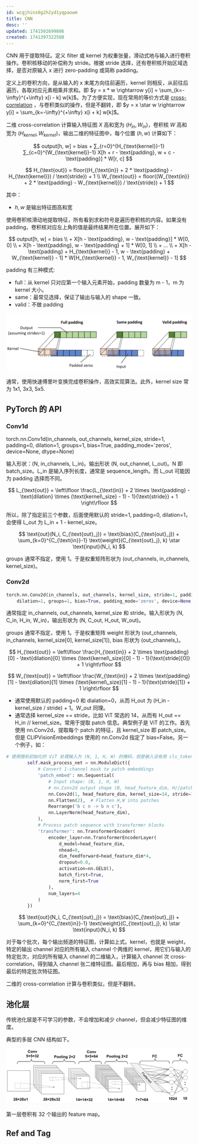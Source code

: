 ```yaml
---
id: wcgjhins6g2h2yd1yqpaowm
title: CNN
desc: ''
updated: 1741502699806
created: 1741397322508
---
```


CNN 用于提取特征。定义 filter 或 kernel 为权重张量，滑动式地与输入进行卷积操作。卷积核移动的补偿称为 stride。根据 stride 选择，还有卷积核开始区域选择，是否对原输入 x 进行 zero-padding 或简称 padding。

定义上的卷积方向，是从输入的 x 末尾方向往前遍历，kernel 则相反，从前往后遍历，各取对应元素相乘并求和。即 $y = x * w \rightarrow y[i] = \sum_{k=-\infty}^{+\infty} x[i - k] w[k]$。为了方便实现，现在常用的等价方式是 [cross-correlation](https://en.wikipedia.org/wiki/Cross-correlation) ，与卷积类似的操作，但是不翻转，即 $y = x \star w \rightarrow y[i] = \sum_{k=-\infty}^{+\infty} x[i + k] w[k]$。

二维 cross-correlation 计算输入特征图 $X$ 高和宽为 $(H_{in},W_{in})$，卷积核 $W$ 高和宽为 $(H_{kernel},W_{kernel})$，输出二维的特征图中，每个位置 $(h,w)$ 计算如下：

$$
output[h, w] = bias + ∑_{r=0}^{H_{\text{kernel}}-1} ∑_{c=0}^{W_{\text{kernel}}-1} X[h + r - \text{padding}, w + c - \text{padding}] * W[r, c]
$$

$$
H_{\text{out}} = floor((H_{\text{in}} + 2 * \text{padding} - H_{\text{kernel}}) / \text{stride}) + 1 \\
W_{\text{out}} = floor((W_{\text{in}} + 2 * \text{padding} - W_{\text{kernel}}) / \text{stride}) + 1
$$

其中：
- $h,w$ 是输出特征图高和宽

使用卷积核滑动地提取特征，所有看到求和符号是遍历卷积核的内容。如果没有 padding，卷积核对应左上角的值是最终结果所在位置。展开如下：

$$
output[h, w] = bias \\
              + X[h - \text{padding}, w - \text{padding}] * W[0, 0] \\
              + X[h - \text{padding}, w - \text{padding} + 1] * W[0, 1] \\
              + ... \\
              + X[h - \text{padding} + H_{\text{kernel}} - 1, w - \text{padding} + W_{\text{kernel}} - 1] * W[H_{\text{kernel}} - 1, W_{\text{kernel}} - 1]
$$

padding 有三种模式:
- full：从 kernel 只对应第一个输入元素开始，padding 数量为 m - 1，m 为 kernel 大小。
- same：最常见选择，保证了输出与输入的 shape 一致。
- valid：不做 padding

![padding_mode](assets/images/ml.CNN/padding_mode.png)

通常，使用快速傅里叶变换完成卷积操作，高效实现算法。此外，kernel size 常为 1x1, 3x3, 5x5.

## PyTorch 的 API

### Conv1d

torch.nn.Conv1d(in_channels, out_channels, kernel_size, stride=1, padding=0, dilation=1, groups=1, bias=True, padding_mode='zeros', device=None, dtype=None)

输入形状：(N, in_channels, L_in)。输出形状 (N, out_channel, L_out)。N 即 batch_size。L_in 是输入序列长度，通常是 sequence_length。而 L_out 可能因为 padding 选择而不同。

$$
L_{\text{out}} = \left\lfloor \frac{L_{\text{in}} + 2 \times \text{padding} - \text{dilation} \times (\text{kernel\_size} - 1) - 1}{\text{stride}} + 1 \right\rfloor
$$

所以，除了指定前三个参数，后面使用默认的 stride=1, padding=0, dilation=1，会使得 L_out 为 L_in + 1 - kernel_size。

$$
\text{out}(N_i, C_{\text{out}_j}) = \text{bias}(C_{\text{out}_j}) + \sum_{k=0}^{C_{\text{in}}-1} \text{weight}(C_{\text{out}_j}, k) \star \text{input}(N_i, k)
$$

groups 通常不指定，使用 1。于是权重矩阵形状为 (out_channels, in_channels, kernel_size)。

### Conv2d

```py
torch.nn.Conv2d(in_channels, out_channels, kernel_size, stride=1, padding=0,
    dilation=1, groups=1, bias=True, padding_mode='zeros', device=None, dtype=None)
```

通常指定 in_channels, out_channels, kernel_size 和 stride。输入形状为 (N, C_in, H_in, W_in)，输出形状为 (N, C_out, H_out, W_out)。

groups 通常不指定，使用 1。于是权重矩阵 weight 形状为 (out_channels, in_channels, kernel_size[0], kernel_size[1]), bias 形状为 (out_channels,)。

$$
H_{\text{out}} = \left\lfloor \frac{H_{\text{in}} + 2 \times \text{padding}[0] - \text{dilation}[0] \times (\text{kernel\_size}[0] - 1) - 1}{\text{stride}[0]} + 1 \right\rfloor
$$

$$
W_{\text{out}} = \left\lfloor \frac{W_{\text{in}} + 2 \times \text{padding}[1] - \text{dilation}[1] \times (\text{kernel\_size}[1] - 1) - 1}{\text{stride}[1]} + 1 \right\rfloor
$$

- 通常使用默认的 padding=0 和 dialation=0，从而 H_out 为 (H_in - kernel_size / stride) + 1。W_out 同理。
- 通常选择 kernel_size == stride，比如 ViT 常选的 14，从而有 H_out == H_in // kernel_size。常用于提取 patch 信息。典型例子是 ViT 的工作。首先使用 nn.Conv2d，提取每个 patch 的特征，且 kernel_size 即 patch_size。但是 CLIPVisionEmbeddings 使用的 nn.Conv2d 指定了 bias=False。另一个例子，如：

```py
# 使用随机初始化的 ViT 处理输入为 (N, 1, H, W) 的掩码，但是输入没有用 cls_token。
        self.mask_process_net = nn.ModuleDict({
            # Convert 1-channel mask to patch embeddings
            'patch_embed': nn.Sequential(
                # Input shape: (B, 1, H, W)
                # nn.Conv2d output shape (B, head_feature_dim, H//patch_size, W//patch_size)
                nn.Conv2d(1, head_feature_dim, kernel_size=14, stride=14),
                nn.Flatten(2),  # Flatten H,W into patches
                Rearrange('b c n -> b n c'),
                nn.LayerNorm(head_feature_dim),
            ),
            # Process patch sequence with transformer blocks
            'transformer': nn.TransformerEncoder(
                encoder_layer=nn.TransformerEncoderLayer(
                    d_model=head_feature_dim,
                    nhead=8,
                    dim_feedforward=head_feature_dim*4,
                    dropout=0.0,
                    activation=nn.GELU(),
                    batch_first=True,
                    norm_first=True
                ),
                num_layers=4
            )
        })
```

$$
\text{out}(N_i, C_{\text{out}_j}) = \text{bias}(C_{\text{out}_j}) + \sum_{k=0}^{C_{\text{in}}-1} \text{weight}(C_{\text{out}_j}, k) \star \text{input}(N_i, k)
$$

对于每个批次，每个输出频道的特征图，计算如上式。kernel，也就是 weight，特定的输出 channel 对应的所有输入 channel 个两维的 kernel，用它们与输入的特定批次，对应的所有输入 channel 的二维输入，计算输入 channel 次 cross-correlation，得到输入 channel 张二维特征图。最后相加，再与 bias 相加，得到最后的特定批次特征图。

二维的 cross-correlation 计算与卷积类似，但是不翻转。

## 池化层

传统池化层是不可学习的参数，不会增加和减少 channel，但会减少特征图的维度。

典型的多层 CNN 结构如下。

![cnn_demo](assets/images/ml.CNN/cnn_demo.png)

第一层卷积有 32 个输出的 feature map。

## Ref and Tag